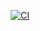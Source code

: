 <p style="text-align:center;">
	<a href="https://github.com/ultraman-agul/DeadmanUI/actions/workflows/main.yml">
		<img src="https://github.com/ultraman-agul/DeadmanUI/actions/workflows/main.yml/badge.svg?branch=main" alt="CI" style="max-width:100%;" />
	</a>
</p>

